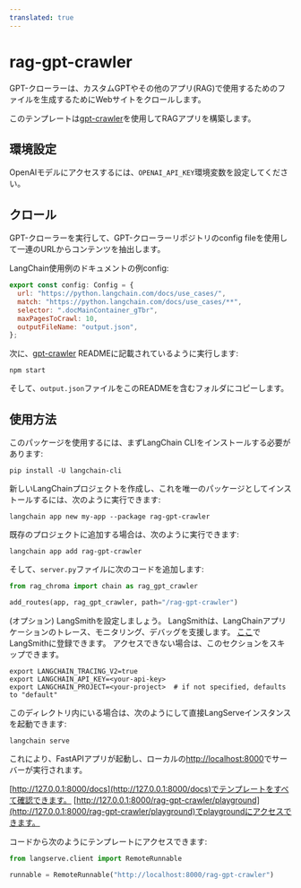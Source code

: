 ```yaml
---
translated: true
---
```


# rag-gpt-crawler

GPT-クローラーは、カスタムGPTやその他のアプリ(RAG)で使用するためのファイルを生成するためにWebサイトをクロールします。

このテンプレートは[gpt-crawler](https://github.com/BuilderIO/gpt-crawler)を使用してRAGアプリを構築します。

## 環境設定

OpenAIモデルにアクセスするには、`OPENAI_API_KEY`環境変数を設定してください。

## クロール

GPT-クローラーを実行して、GPT-クローラーリポジトリのconfig fileを使用して一連のURLからコンテンツを抽出します。

LangChain使用例のドキュメントの例config:

```javascript
export const config: Config = {
  url: "https://python.langchain.com/docs/use_cases/",
  match: "https://python.langchain.com/docs/use_cases/**",
  selector: ".docMainContainer_gTbr",
  maxPagesToCrawl: 10,
  outputFileName: "output.json",
};
```

次に、[gpt-crawler](https://github.com/BuilderIO/gpt-crawler) READMEに記載されているように実行します:

```shell
npm start
```

そして、`output.json`ファイルをこのREADMEを含むフォルダにコピーします。

## 使用方法

このパッケージを使用するには、まずLangChain CLIをインストールする必要があります:

```shell
pip install -U langchain-cli
```

新しいLangChainプロジェクトを作成し、これを唯一のパッケージとしてインストールするには、次のように実行できます:

```shell
langchain app new my-app --package rag-gpt-crawler
```

既存のプロジェクトに追加する場合は、次のように実行できます:

```shell
langchain app add rag-gpt-crawler
```

そして、`server.py`ファイルに次のコードを追加します:

```python
from rag_chroma import chain as rag_gpt_crawler

add_routes(app, rag_gpt_crawler, path="/rag-gpt-crawler")
```

(オプション) LangSmithを設定しましょう。
LangSmithは、LangChainアプリケーションのトレース、モニタリング、デバッグを支援します。
[ここ](https://smith.langchain.com/)でLangSmithに登録できます。
アクセスできない場合は、このセクションをスキップできます。

```shell
export LANGCHAIN_TRACING_V2=true
export LANGCHAIN_API_KEY=<your-api-key>
export LANGCHAIN_PROJECT=<your-project>  # if not specified, defaults to "default"
```

このディレクトリ内にいる場合は、次のようにして直接LangServeインスタンスを起動できます:

```shell
langchain serve
```

これにより、FastAPIアプリが起動し、ローカルの[http://localhost:8000](http://localhost:8000)でサーバーが実行されます。

[http://127.0.0.1:8000/docs](http://127.0.0.1:8000/docs)でテンプレートをすべて確認できます。
[http://127.0.0.1:8000/rag-gpt-crawler/playground](http://127.0.0.1:8000/rag-gpt-crawler/playground)でplaygroundにアクセスできます。

コードから次のようにテンプレートにアクセスできます:

```python
from langserve.client import RemoteRunnable

runnable = RemoteRunnable("http://localhost:8000/rag-gpt-crawler")
```
